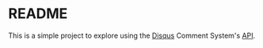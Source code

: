 # README

This is a simple project to explore using the [Disqus](http://disqus.com/) Comment System's [API](http://disqus.com/api/docs/).

